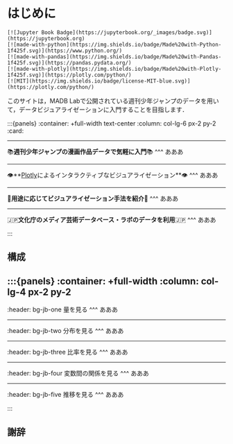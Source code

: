 # はじめに

```{only} html
[![Jupyter Book Badge](https://jupyterbook.org/_images/badge.svg)](https://jupyterbook.org)
[![made-with-python](https://img.shields.io/badge/Made%20with-Python-1f425f.svg)](https://www.python.org/)
[![made-with-pandas](https://img.shields.io/badge/Made%20with-Pandas-1f425f.svg)](https://pandas.pydata.org/)
[![made-with-plotly](https://img.shields.io/badge/Made%20with-Plotly-1f425f.svg)](https://plotly.com/python/)
[![MIT](https://img.shields.io/badge/license-MIT-blue.svg)](https://plotly.com/python/)
```

このサイトは，MADB Labで公開されている週刊少年ジャンプのデータを用いて，データビジュアライゼーションに入門することを目指します．

:::{panels}
:container: +full-width text-center
:column: col-lg-6 px-2 py-2
:card:

---
📚**週刊少年ジャンプの漫画作品データで気軽に入門**📚
^^^
あああ

---
👁️**[Plotly](https://plotly.com/python/)によるインタラクティブなビジュアライゼーション**👁️
^^^
あああ

---
👮**用途に応じてビジュアライゼーション手法を紹介**👮
^^^
あああ

---
🇯🇵**文化庁のメディア芸術データベース・ラボのデータを利用**🇯🇵
^^^
あああ

:::

## 構成

:::{panels}
:container: +full-width
:column: col-lg-4 px-2 py-2
---
:header: bg-jb-one
量を見る
^^^
あああ

---
:header: bg-jb-two
分布を見る
^^^
あああ

---
:header: bg-jb-three
比率を見る
^^^
あああ

---
:header: bg-jb-four
変数間の関係を見る
^^^
あああ

---
:header: bg-jb-five
推移を見る
^^^
あああ

:::

## 謝辞

